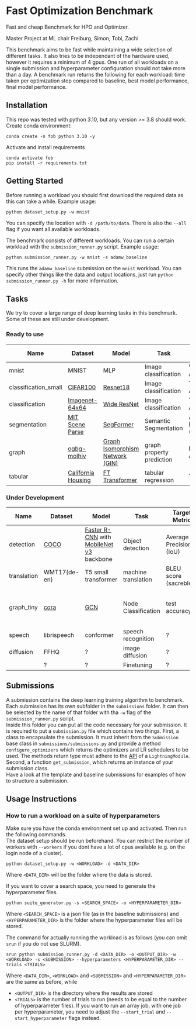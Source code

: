 # Fast Optimization Benchmark

Fast and cheap Benchmark for HPO and Optimizer.

Master Project at ML chair Freiburg,
Simon, Tobi, Zachi

This benchmark aims to be fast while maintaining a wide selection of different tasks. It also tries to be independant of the hardware used, however it requires a minimum of 4 gpus. One run of all workloads on a single submission and hyperparameter configuration should not take more than a day. A benchmark run returns the following for each workload: time taken per optimization step compared to baseline, best model performance, final model performance. 

## Installation

This repo was tested with python 3.10, but any version >= 3.8 should work.  
Create conda environment:
```
conda create -n fob python 3.10 -y
```
Activate and install requirements
```
conda activate fob
pip install -r requirements.txt
```

## Getting Started

Before running a workload you should first download the required data as this can take a while. Example usage:
```
python dataset_setup.py -w mnist
```
You can specify the location with `-d /path/to/data`. There is also the `--all` flag if you want all available workloads.

The benchmark consists of different workloads. You can run a certain workload with the `submission_runner.py` script. Example usage:
```
python submission_runner.py -w mnist -s adamw_baseline
```
This runs the `adamw_baseline` submission on the `mnist` workload. You can specify other things like the data and output locations, just run `python submission_runner.py -h` for more information.

## Tasks

We try to cover a large range of deep learning tasks in this benchmark.  
Some of these are still under development.

### Ready to use

| Name | Dataset | Model | Task | Target Metric | Baseline Score | Baseline Runtime | Hardware |
| ------- | ---- | ----- | ---- | ------------- | -------------- | ---------------- | -------- |
| mnist | MNIST | MLP | Image classification | Validation Accuracy | 0.95 | 1 min | 1 gpu |
| classification_small | [CIFAR100](https://www.cs.toronto.edu/~kriz/cifar.html) | [Resnet18](https://arxiv.org/pdf/1512.03385.pdf) | Image classification | Top-1 Accuracy | 0.74 | 10 min | 1 gpu |
| classification | [Imagenet-64x64](https://patrykchrabaszcz.github.io/Imagenet32/) | [Wide ResNet](https://arxiv.org/pdf/1605.07146.pdf) | Image classification | Top-1 Accuracy | 0.69 | 4h | 4 gpu |
| segmentation | [MIT Scene Parse](http://sceneparsing.csail.mit.edu/) | [SegFormer](https://arxiv.org/abs/2105.15203) | Semantic Segmentation | Average Precision (IoU) | 0.26 | 4h | 4 gpu |
| graph | [ogbg-molhiv](https://ogb.stanford.edu/docs/graphprop/#ogbg-mol) | [Graph Isomorphism Network (GIN)](https://arxiv.org/pdf/1810.00826.pdf) | graph property prediction | ROC-AUC | 0.75 | ? | 1 gpu |
| tabular | [California Housing](https://www.dcc.fc.up.pt/~ltorgo/Regression/cal_housing.html) | [FT Transformer](https://arxiv.org/pdf/2106.11959.pdf) | tabular regression | Test MSE | 0.11 | 2 min | 1 gpu |



### Under Development

| Name | Dataset | Model | Task | Target Metric | Baseline Score | Baseline Runtime | Hardware |
| ------- | ----- | ----- | ---- | ------------- | -------------- | ---------------- | -------- |
| detection | [COCO](https://cocodataset.org) | [Faster R-CNN](https://arxiv.org/abs/1506.01497) with [MobileNet v3](https://arxiv.org/abs/1905.02244) backbone | Object detection | Average Precision (IoU) | ? | ~4h | 4 gpus |
| translation | WMT17(de-en) | T5 small transformer | machine translation | BLEU score (sacrebleu) | 28.8 | 12h | 4 gpus |
| graph_tiny | [cora](https://paperswithcode.com/sota/node-classification-on-cora) | [GCN](https://arxiv.org/abs/1609.02907) | Node Classification | test accuracy | TODO (in paper 81.5) | TODO (very fast, just some minutes) | 1 gpu |
| speech | librispeech | conformer | speech recognition | ? | ? | ? | ? |
| diffusion | FFHQ | ? | image diffusion | ? | ? | ? | ? |
| | ? | ? | Finetuning | ? | ? | ? | ? |


## Submissions

A submission contains the deep learning training algorithm to benchmark. Each submission has its own subfolder in the `submissions` folder. It can then be selected by the name of that folder with tha `-w` flag of the `submission_runner.py` script.  
Inside this folder you can put all the code necessary for your submission. It is required to put a `submission.py` file which contains two things. First, a class to encapsulate the submission. It must inherit from the `Submission` base class in `submissions/submissions.py` and provide a method `configure_optimizers` which returns the optimizers and LR schedulers to be used. The methods return type must adhere to the [API](https://lightning.ai/docs/pytorch/stable/api/lightning.pytorch.core.LightningModule.html#lightning.pytorch.core.LightningModule.configure_optimizers) of a `LightningModule`. Second, a function `get_submission`, which returns an instance of your submission class.  
Have a look at the template and baseline submissions for examples of how to structure a submission.

## Usage Instructions

### How to run a workload on a suite of hyperparameters
Make sure you have the conda environment set up and activated. Then run the following commands.  
The dataset setup should be run beforehand. You can restrict the number of workers with `--workers` if you dont have a lot of cpus available (e.g. on the login node of a cluster).
```
python dataset_setup.py -w <WORKLOAD> -d <DATA_DIR>
```
Where `<DATA_DIR>` will be the folder where the data is stored.

If you want to cover a search space, you need to generate the hyperparameter files.
```
python suite_generator.py -s <SEARCH_SPACE> -o <HYPERPARAMETER_DIR>
```
Where `<SEARCH_SPACE>` is a json file (as in the baseline submissions) and `<HYPERPARAMETER_DIR>` is the folder where the hyperparameter files will be stored.

The command for actually running the workload is as follows (you can omit `srun` if you do not use SLURM).
```
srun python submission_runner.py -d <DATA_DIR> -o <OUTPUT_DIR> -w <WORKLOAD> -s <SUBMISSION> --hyperparameters <HYPERPARAMETER_DIR> --trials <TRIALS>
```
Where `<DATA_DIR>`, `<WORKLOAD>` and `<SUBMISSION>` and `<HYPERPARAMETER_DIR>` are the same as before, while
- `<OUTPUT_DIR>` is the directory where the results are stored
- `<TRIALS>` is the number of trials to run (needs to be equal to the number of hyperparameter files).
If you want to run an array job, with one job per hyperparameter, you need to adjust the `--start_trial` and `--start_hyperparameter` flags instead.

